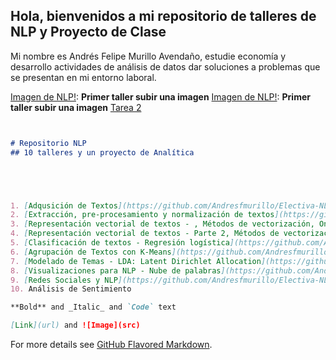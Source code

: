 ## Hola, bienvenidos a mi repositorio de talleres de NLP y Proyecto de Clase

Mi nombre es Andrés Felipe Murillo Avendaño, estudie economía y desarrollo actividades de análisis de datos dar soluciones a problemas que se presentan en mi entorno laboral.


[Imagen de NLP!](https://github.com/Andresfmurillo/Electiva-NLP/blob/main/NLP.jpg): **Primer taller subir una imagen**
[Imagen de NLP!](https://github.com/Andresfmurillo/Electiva-NLP/blob/main/NLP.jpg): **Primer taller subir una imagen**
[Tarea 2](https://github.com/Andresfmurillo/Electiva-NLP/blob/main/Tarea2_NLP.ipynb)



```markdown


# Repositorio NLP
## 10 talleres y un proyecto de Analítica





1. [Adqusición de Textos](https://github.com/Andresfmurillo/Electiva-NLP/blob/main/Tarea2_NLP.ipynb) 
2. [Extracción, pre-procesamiento y normalización de textos](https://github.com/Andresfmurillo/Electiva-NLP/blob/main/Taller%20%233%20Web%20Scraping.ipynb)
3. [Representación vectorial de textos - , Métodos de vectorización, One-Hot Encoding, Bag of Words, Bag of N-Grams](https://github.com/Andresfmurillo/Electiva-NLP/blob/main/Taller%20%234%20-%20NLP%20(1).ipynb)
4. [Representación vectorial de textos - Parte 2, Métodos de vectorización matriz TF-IDF](https://github.com/Andresfmurillo/Electiva-NLP/blob/main/Taller%205%20-%2025marzo2021%20-%20AndresFelipeMurillo%20(1).ipynb)
5. [Clasificación de textos - Regresión logística](https://github.com/Andresfmurillo/Electiva-NLP/blob/main/Taller%20NLP%2022abril2021.ipynb)
6. [Agrupación de Textos con K-Means](https://github.com/Andresfmurillo/Electiva-NLP/blob/main/taller8.ipynb)
7. [Modelado de Temas - LDA: Latent Dirichlet Allocation](https://github.com/Andresfmurillo/Electiva-NLP/blob/main/Taller9_NLP.ipynb)
8. [Visualizaciones para NLP - Nube de palabras](https://github.com/Andresfmurillo/Electiva-NLP/blob/main/Taller10_NLP.ipynb)
9. [Redes Sociales y NLP](https://github.com/Andresfmurillo/Electiva-NLP/blob/main/taller11.ipynb)
10. Análisis de Sentimiento 

**Bold** and _Italic_ and `Code` text

[Link](url) and ![Image](src)
```

For more details see [GitHub Flavored Markdown](https://guides.github.com/features/mastering-markdown/).
